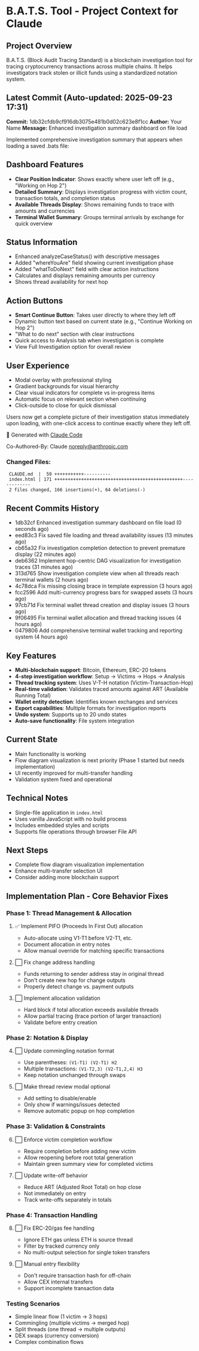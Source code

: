 # B.A.T.S. Tool - Project Context for Claude

## Project Overview
B.A.T.S. (Block Audit Tracing Standard) is a blockchain investigation tool for tracing cryptocurrency transactions across multiple chains. It helps investigators track stolen or illicit funds using a standardized notation system.

## Latest Commit (Auto-updated: 2025-09-23 17:31)

**Commit:** 1db32cfdb9cf916db3075e481b0d02c623e8f1cc
**Author:** Your Name
**Message:** Enhanced investigation summary dashboard on file load

Implemented comprehensive investigation summary that appears when loading a saved .bats file:

## Dashboard Features
- **Clear Position Indicator**: Shows exactly where user left off (e.g., "Working on Hop 2")
- **Detailed Summary**: Displays investigation progress with victim count, transaction totals, and completion status
- **Available Threads Display**: Shows remaining funds to trace with amounts and currencies
- **Terminal Wallet Summary**: Groups terminal arrivals by exchange for quick overview

## Status Information
- Enhanced analyzeCaseStatus() with descriptive messages
- Added "whereYouAre" field showing current investigation phase
- Added "whatToDoNext" field with clear action instructions
- Calculates and displays remaining amounts per currency
- Shows thread availability for next hop

## Action Buttons
- **Smart Continue Button**: Takes user directly to where they left off
- Dynamic button text based on current state (e.g., "Continue Working on Hop 2")
- "What to do next" section with clear instructions
- Quick access to Analysis tab when investigation is complete
- View Full Investigation option for overall review

## User Experience
- Modal overlay with professional styling
- Gradient backgrounds for visual hierarchy
- Clear visual indicators for complete vs in-progress items
- Automatic focus on relevant section when continuing
- Click-outside to close for quick dismissal

Users now get a complete picture of their investigation status immediately upon loading, with one-click access to continue exactly where they left off.

🤖 Generated with [Claude Code](https://claude.ai/code)

Co-Authored-By: Claude <noreply@anthropic.com>

### Changed Files:
```
 CLAUDE.md  |  59 +++++++++++----------
 index.html | 171 ++++++++++++++++++++++++++++++++++++++++++++++++-------------
 2 files changed, 166 insertions(+), 64 deletions(-)
```

## Recent Commits History

- 1db32cf Enhanced investigation summary dashboard on file load (0 seconds ago)
- eed83c3 Fix saved file loading and thread availability issues (13 minutes ago)
- cb65a32 Fix investigation completion detection to prevent premature display (22 minutes ago)
- deb6362 Implement hop-centric DAG visualization for investigation traces (31 minutes ago)
- 313d765 Show investigation complete view when all threads reach terminal wallets (2 hours ago)
- 4c78dca Fix missing closing brace in template expression (3 hours ago)
- fcc2596 Add multi-currency progress bars for swapped assets (3 hours ago)
- 97cb71d Fix terminal wallet thread creation and display issues (3 hours ago)
- 9f06495 Fix terminal wallet allocation and thread tracking issues (4 hours ago)
- 0479806 Add comprehensive terminal wallet tracking and reporting system (4 hours ago)

## Key Features
- **Multi-blockchain support**: Bitcoin, Ethereum, ERC-20 tokens
- **4-step investigation workflow**: Setup → Victims → Hops → Analysis
- **Thread tracking system**: Uses V-T-H notation (Victim-Transaction-Hop)
- **Real-time validation**: Validates traced amounts against ART (Available Running Total)
- **Wallet entity detection**: Identifies known exchanges and services
- **Export capabilities**: Multiple formats for investigation reports
- **Undo system**: Supports up to 20 undo states
- **Auto-save functionality**: File system integration

## Current State
- Main functionality is working
- Flow diagram visualization is next priority (Phase 1 started but needs implementation)
- UI recently improved for multi-transfer handling
- Validation system fixed and operational

## Technical Notes
- Single-file application in `index.html`
- Uses vanilla JavaScript with no build process
- Includes embedded styles and scripts
- Supports file operations through browser File API

## Next Steps
- Complete flow diagram visualization implementation
- Enhance multi-transfer selection UI
- Consider adding more blockchain support

## Implementation Plan - Core Behavior Fixes

### Phase 1: Thread Management & Allocation
1. ✅ Implement PIFO (Proceeds In First Out) allocation
   - Auto-allocate using V1-T1 before V2-T1, etc.
   - Document allocation in entry notes
   - Allow manual override for matching specific transactions

2. ⬜ Fix change address handling
   - Funds returning to sender address stay in original thread
   - Don't create new hop for change outputs
   - Properly detect change vs. payment outputs

3. ⬜ Implement allocation validation
   - Hard block if total allocation exceeds available threads
   - Allow partial tracing (trace portion of larger transaction)
   - Validate before entry creation

### Phase 2: Notation & Display
4. ⬜ Update commingling notation format
   - Use parentheses: `(V1-T1) (V2-T1) H2`
   - Multiple transactions: `(V1-T2,3) (V2-T1,2,4) H3`
   - Keep notation unchanged through swaps

5. ⬜ Make thread review modal optional
   - Add setting to disable/enable
   - Only show if warnings/issues detected
   - Remove automatic popup on hop completion

### Phase 3: Validation & Constraints
6. ⬜ Enforce victim completion workflow
   - Require completion before adding new victim
   - Allow reopening before root total generation
   - Maintain green summary view for completed victims

7. ⬜ Update write-off behavior
   - Reduce ART (Adjusted Root Total) on hop close
   - Not immediately on entry
   - Track write-offs separately in totals

### Phase 4: Transaction Handling
8. ⬜ Fix ERC-20/gas fee handling
   - Ignore ETH gas unless ETH is source thread
   - Filter by tracked currency only
   - No multi-output selection for single token transfers

9. ⬜ Manual entry flexibility
   - Don't require transaction hash for off-chain
   - Allow CEX internal transfers
   - Support incomplete transaction data

### Testing Scenarios
- Simple linear flow (1 victim → 3 hops)
- Commingling (multiple victims → merged hop)
- Split threads (one thread → multiple outputs)
- DEX swaps (currency conversion)
- Complex combination flows
